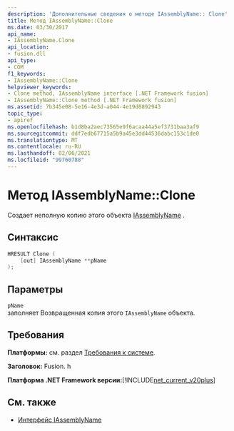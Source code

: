 ```yaml
---
description: 'Дополнительные сведения о методе IAssemblyName:: Clone'
title: Метод IAssemblyName::Clone
ms.date: 03/30/2017
api_name:
- IAssemblyName.Clone
api_location:
- fusion.dll
api_type:
- COM
f1_keywords:
- IAssemblyName::Clone
helpviewer_keywords:
- Clone method, IAssemblyName interface [.NET Framework fusion]
- IAssemblyName::Clone method [.NET Framework fusion]
ms.assetid: 7b345e08-5e16-4e3d-a044-4e19d0892943
topic_type:
- apiref
ms.openlocfilehash: b1d8ba2aec73565e9f6acaa44a5ef3731baa3af9
ms.sourcegitcommit: ddf7edb67715a5b9a45e3dd44536dabc153c1de0
ms.translationtype: MT
ms.contentlocale: ru-RU
ms.lasthandoff: 02/06/2021
ms.locfileid: "99760788"
---
```

# <a name="iassemblynameclone-method"></a>Метод IAssemblyName::Clone

Создает неполную копию этого объекта [IAssemblyName](iassemblyname-interface.md) .  
  
## <a name="syntax"></a>Синтаксис  
  
```cpp  
HRESULT Clone (  
    [out] IAssemblyName **pName  
);  
```  
  
## <a name="parameters"></a>Параметры  

 `pName`  
 заполняет Возвращенная копия этого `IAssemblyName` объекта.  
  
## <a name="requirements"></a>Требования  

 **Платформы:** см. раздел [Требования к системе](../../get-started/system-requirements.md).  
  
 **Заголовок:** Fusion. h  
  
 **Платформа .NET Framework версии:**[!INCLUDE[net_current_v20plus](../../../../includes/net-current-v20plus-md.md)]  
  
## <a name="see-also"></a>См. также

- [Интерфейс IAssemblyName](iassemblyname-interface.md)
